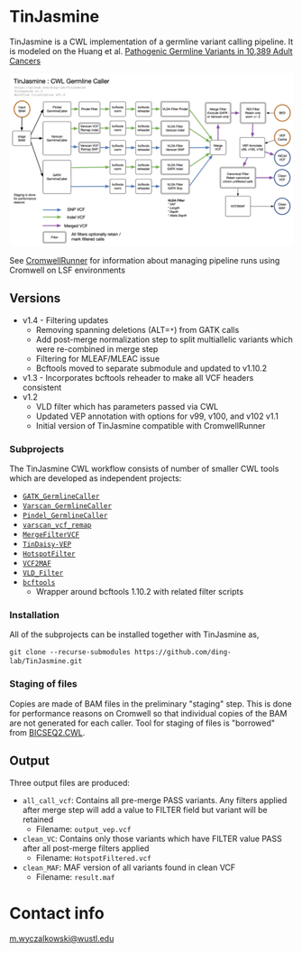 # TinJasmine

TinJasmine is a CWL implementation of a germline variant calling pipeline.  It
is modeled on the Huang et al. [Pathogenic Germline Variants in 10,389 Adult
Cancers](https://www.cell.com/cell/fulltext/S0092-8674(18)30363-5) 

![TinJasmine Workflow](doc/TinJasmine.wf1.6.png?raw=true "TinJasmine Workflow")

See [CromwellRunner](https://github.com/ding-lab/CromwellRunner.git) for
information about managing pipeline runs using Cromwell on LSF environments

## Versions

* v1.4 - Filtering updates
  * Removing spanning deletions (ALT=`*`) from GATK calls 
  * Add post-merge normalization step to split multiallelic variants
    which were re-combined in merge step
  * Filtering for MLEAF/MLEAC issue
  * Bcftools moved to separate submodule and updated to v1.10.2
* v1.3 - Incorporates bcftools reheader to make all VCF headers consistent
* v1.2 
  * VLD filter which has parameters passed via CWL 
  * Updated VEP annotation with options for v99, v100, and v102
v1.1 
  * Initial version of TinJasmine compatible with CromwellRunner

### Subprojects

The TinJasmine CWL workflow consists of number of smaller CWL tools which
are developed as independent projects:

* [`GATK_GermlineCaller`](https://github.com/ding-lab/GATK_GermlineCaller.git)
* [`Varscan_GermlineCaller`](https://github.com/ding-lab/Varscan_GermlineCaller.git)
* [`Pindel_GermlineCaller`](https://github.com/ding-lab/Pindel_GermlineCaller.git)
* [`varscan_vcf_remap`](https://github.com/ding-lab/varscan_vcf_remap.git)
* [`MergeFilterVCF`](https://github.com/ding-lab/MergeFilterVCF.git)
* [`TinDaisy-VEP`](https://github.com/ding-lab/TinDaisy-VEP.git)
* [`HotspotFilter`](https://github.com/ding-lab/HotspotFilter.git)
* [`VCF2MAF`](https://github.com/ding-lab/vcf2maf-CWL.git)
* [`VLD_Filter`](https://github.com/ding-lab/VLD_FilterVCF.git)
* [`bcftools`](https://github.com/mwyczalkowski/bcftools.git) 
  * Wrapper around bcftools 1.10.2 with related filter scripts


### Installation

All of the subprojects can be installed together with TinJasmine as,
```
git clone --recurse-submodules https://github.com/ding-lab/TinJasmine.git
```

### Staging of files
Copies are made of BAM files in the preliminary "staging" step.  This is done for performance reasons on
Cromwell so that individual copies of the BAM are not generated for each caller.  Tool for staging of files
is "borrowed" from [BICSEQ2.CWL](https://github.com/mwyczalkowski/BICSEQ2.CWL.git).

## Output 
Three output files are produced:
* `all_call_vcf`: Contains all pre-merge PASS variants.  Any filters applied after merge step 
  will add a value to FILTER field but variant will be retained
    * Filename: `output_vep.vcf`
* `clean_VC`: Contains only those variants which have FILTER value PASS after all post-merge filters applied
    * Filename: `HotspotFiltered.vcf`
* `clean_MAF`: MAF version of all variants found in clean VCF
    * Filename: `result.maf`

# Contact info

m.wyczalkowski@wustl.edu
